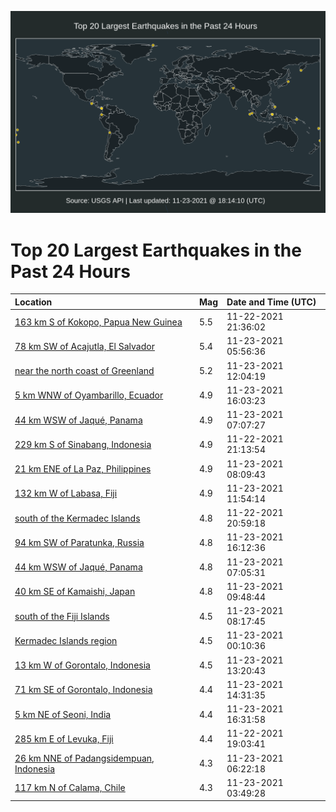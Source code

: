![Map](./map.png)

# Top 20 Largest Earthquakes in the Past 24 Hours

| Location | Mag | Date and Time (UTC) |
|:---|:---|:---|
| [163 km S of Kokopo, Papua New Guinea](https://earthquake.usgs.gov/earthquakes/eventpage/us7000fwap) | 5.5 | 11-22-2021 21:36:02 |
| [78 km SW of Acajutla, El Salvador](https://earthquake.usgs.gov/earthquakes/eventpage/us7000fwde) | 5.4 | 11-23-2021 05:56:36 |
| [near the north coast of Greenland](https://earthquake.usgs.gov/earthquakes/eventpage/us7000fwfa) | 5.2 | 11-23-2021 12:04:19 |
| [5 km WNW of Oyambarillo, Ecuador](https://earthquake.usgs.gov/earthquakes/eventpage/us7000fwgk) | 4.9 | 11-23-2021 16:03:23 |
| [44 km WSW of Jaqué, Panama](https://earthquake.usgs.gov/earthquakes/eventpage/us7000fwe2) | 4.9 | 11-23-2021 07:07:27 |
| [229 km S of Sinabang, Indonesia](https://earthquake.usgs.gov/earthquakes/eventpage/us7000fwac) | 4.9 | 11-22-2021 21:13:54 |
| [21 km ENE of La Paz, Philippines](https://earthquake.usgs.gov/earthquakes/eventpage/us7000fwed) | 4.9 | 11-23-2021 08:09:43 |
| [132 km W of Labasa, Fiji](https://earthquake.usgs.gov/earthquakes/eventpage/us7000fwf9) | 4.9 | 11-23-2021 11:54:14 |
| [south of the Kermadec Islands](https://earthquake.usgs.gov/earthquakes/eventpage/us7000fwa7) | 4.8 | 11-22-2021 20:59:18 |
| [94 km SW of Paratunka, Russia](https://earthquake.usgs.gov/earthquakes/eventpage/us7000fwgw) | 4.8 | 11-23-2021 16:12:36 |
| [44 km WSW of Jaqué, Panama](https://earthquake.usgs.gov/earthquakes/eventpage/us7000fwdv) | 4.8 | 11-23-2021 07:05:31 |
| [40 km SE of Kamaishi, Japan](https://earthquake.usgs.gov/earthquakes/eventpage/us7000fwem) | 4.8 | 11-23-2021 09:48:44 |
| [south of the Fiji Islands](https://earthquake.usgs.gov/earthquakes/eventpage/us7000fwec) | 4.5 | 11-23-2021 08:17:45 |
| [Kermadec Islands region](https://earthquake.usgs.gov/earthquakes/eventpage/us7000fwbg) | 4.5 | 11-23-2021 00:10:36 |
| [13 km W of Gorontalo, Indonesia](https://earthquake.usgs.gov/earthquakes/eventpage/us7000fwfp) | 4.5 | 11-23-2021 13:20:43 |
| [71 km SE of Gorontalo, Indonesia](https://earthquake.usgs.gov/earthquakes/eventpage/us7000fwg7) | 4.4 | 11-23-2021 14:31:35 |
| [5 km NE of Seoni, India](https://earthquake.usgs.gov/earthquakes/eventpage/us7000fwgt) | 4.4 | 11-23-2021 16:31:58 |
| [285 km E of Levuka, Fiji](https://earthquake.usgs.gov/earthquakes/eventpage/us7000fw9e) | 4.4 | 11-22-2021 19:03:41 |
| [26 km NNE of Padangsidempuan, Indonesia](https://earthquake.usgs.gov/earthquakes/eventpage/us7000fwdl) | 4.3 | 11-23-2021 06:22:18 |
| [117 km N of Calama, Chile](https://earthquake.usgs.gov/earthquakes/eventpage/us7000fwcr) | 4.3 | 11-23-2021 03:49:28 |
